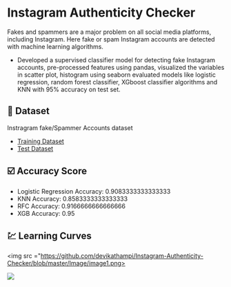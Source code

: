 # Instagram Authenticity Checker
Fakes and spammers are a major problem on all social media platforms, including Instagram.
Here fake or spam Instagram accounts are detected with machine learning algorithms. 
- Developed a supervised classifier model for detecting fake Instagram accounts, pre-processed features using pandas, visualized the variables in scatter plot, histogram using seaborn evaluated models like logistic regression, random forest classifier, XGboost classifier algorithms and KNN with 95% accuracy on test set.

## :page_facing_up: Dataset
Instragram fake/Spammer Accounts dataset
- <a href=https://github.com/devikathampi/Instagram-Authenticity-Checker/blob/master/train.csv> Training Dataset </a>
- <a href=https://github.com/devikathampi/Instagram-Authenticity-Checker/blob/master/test.csv> Test Dataset </a>

## :ballot_box_with_check: Accuracy Score
- Logistic Regression Accuracy: 0.9083333333333333
- KNN Accuracy: 0.8583333333333333
- RFC Accuracy: 0.9166666666666666
- XGB Accuracy: 0.95

## :chart: Learning Curves

<img src ="https://github.com/devikathampi/Instagram-Authenticity-Checker/blob/master/Image/image1.png>
 
<img src ="https://github.com/devikathampi/Instagram-Authenticity-Checker/blob/master/Image/image2.png">
